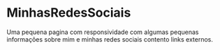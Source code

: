 # MinhasRedesSociais
Uma pequena pagina com responsividade com algumas pequenas informações sobre mim e minhas redes sociais contento links externos.
